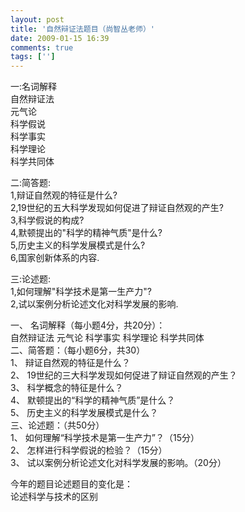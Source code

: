 ```yaml
---
layout: post
title: '自然辩证法题目（尚智丛老师）'
date: 2009-01-15 16:39
comments: true
tags: ['']
---
```


一:名词解释  
自然辩证法  
元气论  
科学假说  
科学事实  
科学理论  
科学共同体

二:简答题:  
1,辩证自然观的特征是什么?  
2,19世纪的五大科学发现如何促进了辩证自然观的产生?  
3,科学假说的构成?  
4,默顿提出的"科学的精神气质"是什么?  
5,历史主义的科学发展模式是什么?  
6,国家创新体系的内容.

三:论述题:  
1,如何理解"科学技术是第一生产力"?  
2,试以案例分析论述文化对科学发展的影响.

一、 名词解释（每小题4分，共20分）：  
自然辩证法 元气论 科学事实 科学理论 科学共同体  
二、简答题：（每小题6分，共30）  
1、 辩证自然观的特征是什么？  
2、 19世纪的三大科学发现如何促进了辩证自然观的产生？  
3、 科学概念的特征是什么？  
4、 默顿提出的“科学的精神气质”是什么？  
5、 历史主义的科学发展模式是什么？  
三、论述题：（共50分）  
1、 如何理解“科学技术是第一生产力”？（15分）  
2、 怎样进行科学假说的检验？（15分）  
3、 试以案例分析论述文化对科学发展的影响。（20分）

今年的题目论述题目的变化是：  
论述科学与技术的区别

